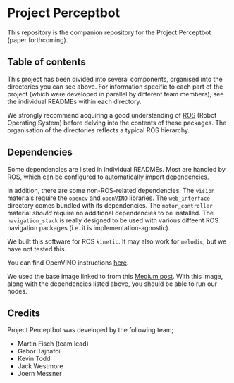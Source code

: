 # Project Perceptbot

This repository is the companion repository for the Project Perceptbot (paper forthcoming).

## Table of contents

This project has been divided into several components, organised into the directories you can see above. For information specific to each part of the project (which were developed in parallel by different team members), see the individual READMEs within each directory.

We strongly recommend acquiring a good understanding of [ROS](https://www.ros.org/about-ros/) (Robot Operating System) before delving into the contents of these packages. The organisation of the directories reflects a typical ROS hierarchy.

## Dependencies

Some dependencies are listed in individual READMEs. Most are handled by ROS, which can be configured to automatically import dependencies. 

In addition, there are some non-ROS-related dependencies. The `vision` materials require the `opencv` and `openVINO` libraries.
The `web_interface` directory comes bundled with its dependencies. The `motor_controller` material *should* require no additional dependencies to be installed. The `navigation_stack` is really designed to be used with various diffeent ROS navigation packages (i.e. it is implementation-agnostic).

We built this software for ROS `kinetic`. It may also work for `melodic`, but we have not tested this.

You can find OpenVINO instructions [here](https://docs.openvinotoolkit.org/latest/_docs_install_guides_installing_openvino_raspbian.html).

We used the base image linked to from this [Medium post](https://medium.com/@rosbots/ready-to-use-image-raspbian-stretch-ros-opencv-324d6f8dcd96). With this image, along with the dependencies listed above, you should be able to run our nodes.

## Credits

Project Perceptbot was developed by the following team;

 * Martin Fisch (team lead)
 * Gabor Tajnafoi
 * Kevin Todd
 * Jack Westmore
 * Joern Messner
